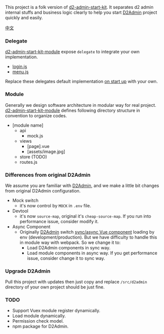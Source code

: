 This project is a folk version of [d2-admin-start-kit](https://github.com/d2-projects/d2-admin-start-kit).
It separates d2 admin internal stuffs and business logic clearly to
help you start [D2Admin](https://github.com/d2-projects/d2-admin) project quickly and easily.
 
 [中文](README.zh.md)
 
### Delegate
[d2-admin-start-kit-module](https://github.com/hank-cp/d2-admin-start-kit-module) expose
`delegate` to integrate your own implementation.
* [login.js](/src/d2admin/delegate/login.js) 
* [menu.js](/src/d2admin/delegate/menu.js)

Replace these delegates default implementation [on start up](/src/main.js) with
your own.

### Module
Generally we design software architecture in modular way for real project.
[d2-admin-start-kit-module](https://github.com/hank-cp/d2-admin-start-kit-module)
defines following directory structure in convention to organize codes.
* [module name]
    * api
        * mock.js
    * views
        * [page].vue
        * [assets/image.jpg]
    * store (TODO) 
    * routes.js
    
### Differences from original D2Admin
We assume you are familiar with [D2Admin](https://github.com/d2-projects/d2-admin), 
and we make a little bit changes from original D2Admin configuration.
* Mock switch
    * it's now control by `MOCK` in `.env` file.
* Devtool
    * it's now `source-map`, original it's `cheap-source-map`. If you run into
    performance issue, consider modify it.
* Async Component
    * Originally [D2Admin](https://github.com/d2-projects/d2-admin) switch
    [sync/async Vue component](https://vuejs.org/v2/guide/components-dynamic-async.html) 
    loading by env (development/production). But we
    have difficulty to handle this in module way with webpack. So we change it to:
        * Load D2Admin components in sync way.
        * Load module components in async way. If you get performance issue,
        consider change it to sync way.
    
### Upgrade D2Admin
Pull this project with updates then just copy and replace `/src/d2admin` directory 
of your own project should be just fine. 

### TODO
* Support Vuex module register dynamically.
* Load module dynamically.
* Permission check model.
* npm package for D2Admin.
